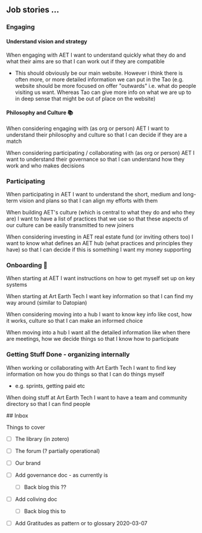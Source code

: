 ## Job stories ...

### Engaging

#### Understand vision and strategy

When engaging with AET I want to understand quickly what they do and what their aims are so that I can work out if they are compatible

* This should obviously be our main website. However i think there is often more, or more detailed information we can put in the Tao (e.g. website should be more focused on offer "outwards" i.e. what do people visiting us want. Whereas Tao can give more info on what we are up to in deep sense that might be out of place on the website)

#### Philosophy and Culture 📚

When considering engaging with (as org or person) AET I want to understand their philosophy and culture so that I can decide if they are a match 

When considering participating / collaborating with (as org or person) AET I want to understand their governance so that I can understand how they work and who makes decisions

### Participating

When participating in AET I want to understand the short, medium and long-term vision and plans so that I can align my efforts with them

When building AET's culture (which is central to what they do and who they are) I want to have a list of practices that we use so that these aspects of our culture can be easily transmitted to new joiners

When considering investing in AET real estate fund (or inviting others too) I want to know what defines an AET hub (what practices and principles they have) so that I can decide if this is something I want my money supporting

### Onboarding 🛫

When starting at AET I want instructions on how to get myself set up on key systems

When starting at Art Earth Tech I want key information so that I can find my way around (similar to Datopian)

When considering moving into a hub I want to know key info like cost, how it works, culture so that I can make an informed choice

When moving into a hub I want all the detailed information like when there are meetings, how we decide things so that I know how to participate

### Getting Stuff Done - organizing internally

When working or collaborating with Art Earth Tech I want to find key information on how you do things so that I can do things myself

* e.g. sprints, getting paid etc

When doing stuff at Art Earth Tech I want to have a team and community directory so that I can find people

## Inbox

Things to cover

* [ ] The library (in zotero)
* [ ] The forum (? partially operational)
* [ ] Our brand
* [ ] Add governance doc - as currently is
  * [ ] Back blog this ??
* [ ] Add coliving doc
  * [ ] Back blog this to 
* [ ] Add Gratitudes as pattern or to glossary 2020-03-07


